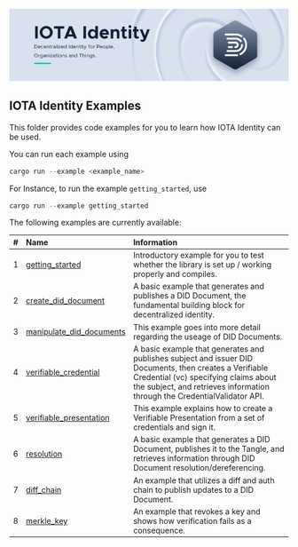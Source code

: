 ![banner](./../.meta/identity_banner.png)



## IOTA Identity Examples

This folder provides code examples for you to learn how IOTA Identity can be used.

You can run each example using 

```rust
cargo run --example <example_name>
```

For Instance, to run the example `getting_started`, use

```rust
cargo run --example getting_started
```

The following examples are currently available:

| #    | Name                                                   | Information                                                                                                                |
| :--: | :----------------------------------------------------- | :------------------------------------------------------------------------------------------------------------------------- |
| 1    | [getting_started](getting_started.rs)                  | Introductory example for you to test whether the library is set up / working properly and compiles.                        |
| 2    | [create_did_document](create_did_document.rs)          | A basic example that generates and publishes a DID Document, the fundamental building block for decentralized identity.    |
| 3    | [manipulate_did_documents](manipulate_did_document.rs) | This example goes into more detail regarding the useage of DID Documents. |
| 4    | [verifiable_credential](verifiable_credential.rs)      | A basic example that generates and publishes subject and issuer DID Documents, then creates a Verifiable Credential (vc) specifying claims about the subject, and retrieves information through the CredentialValidator API. |
| 5    | [verifiable_presentation](verifiable_presentation.rs)  | This example explains how to create a Verifiable Presentation from a set of credentials and sign it. |
| 6    | [resolution](resolution.rs)                            | A basic example that generates a DID Document, publishes it to the Tangle, and retrieves information through DID Document resolution/dereferencing. |
| 7    | [diff_chain](diff_chain.rs)                            | An example that utilizes a diff and auth chain to publish updates to a DID Document. |
| 8    | [merkle_key](merkle_key.rs)                            | An example that revokes a key and shows how verification fails as a consequence. |